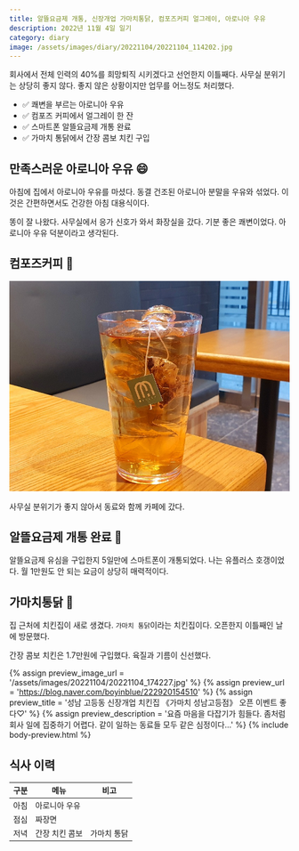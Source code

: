 ```yaml
---
title: 알뜰요금제 개통, 신장개업 가마치통닭, 컴포즈커피 얼그레이, 아로니아 우유
description: 2022년 11월 4일 일기
category: diary
image: /assets/images/diary/20221104/20221104_114202.jpg
---
```


회사에서 전체 인력의 40%를 희망퇴직 시키겠다고 선언한지 이틀째다. 
사무실 분위기는 상당히 좋지 않다. 
좋지 않은 상황이지만 업무를 어느정도 처리했다. 

- ✅ 쾌변을 부르는 아로니아 우유
- ✅ 컴포즈 커피에서 얼그레이 한 잔
- ✅ 스마트폰 알뜰요금제 개통 완료
- ✅ 가마치 통닭에서 간장 콤보 치킨 구입


만족스러운 아로니아 우유 :smile:
---
아침에 집에서 아로니아 우유를 마셨다. 
동결 건조된 아로니아 분말을 우유와 섞었다. 
이것은 간편하면서도 건강한 아침 대용식이다. 


똥이 잘 나왔다. 
사무실에서 응가 신호가 와서 화장실을 갔다. 
기분 좋은 쾌변이었다. 
아로니아 우유 덕분이라고 생각된다. 


컴포즈커피 :tea:
---
![](/assets/images/cafe/컴포즈커피-성남고등점/컴포즈커피-성남고등점-EarlGrey.jpg)

사무실 분위기가 좋지 않아서 동료와 함께 카페에 갔다. 


알뜰요금제 개통 완료 :iphone:
---
알뜰요금제 유심을 구입한지 5일만에 스마트폰이 개통되었다. 
나는 유플러스 호갱이었다. 
월 1만원도 안 되는 요금이 상당히 매력적이다. 


가마치통닭 :poultry_leg:
---
집 근처에 치킨집이 새로 생겼다. 
`가마치 통닭`이라는 치킨집이다. 
오픈한지 이틀째인 날에 방문했다. 


간장 콤보 치킨은 1.7만원에 구입했다. 
육질과 기름이 신선했다. 


{% assign preview_image_url = '/assets/images/20221104/20221104_174227.jpg' %}
{% assign preview_url = 'https://blog.naver.com/boyinblue/222920154510' %}
{% assign preview_title = '성남 고등동 신장개업 치킨집 《가마치 성남고등점》 오픈 이벤트 좋다♡' %}
{% assign preview_description = '요즘 마음을 다잡기가 힘들다. 좀처럼 회사 일에 집중하기 어렵다. 같이 일하는 동료들 모두 같은 심정이다...' %}
{% include body-preview.html %}



식사 이력
---

|구분|메뉴|비고|
|---|---|---|
|아침|아로니아 우유|   |
|점심|짜장면|   |
|저녁|간장 치킨 콤보|가마치 통닭|
